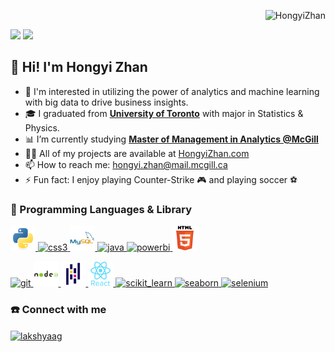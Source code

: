 <!--
**HongyiZhan/HongyiZhan** is a ✨ _special_ ✨ repository because its `README.md` (this file) appears on your GitHub profile.

Here are some ideas to get you started:

- 🔭 I’m currently working on ...
- 🌱 I’m currently learning ...
- 👯 I’m looking to collaborate on ...
- 🤔 I’m looking for help with ...
- 💬 Ask me about ...
- 📫 How to reach me: ...
- 😄 Pronouns: ...
- ⚡ Fun fact: ...
-->

<p align="right"> <img src="https://komarev.com/ghpvc/?username=HongyiZhan&label=Profile%20views&color=grey&style=plastic&base=200" alt="HongyiZhan"/> </p>
  <div style="display: align-items: center;">
  <img src="https://encrypted-tbn0.gstatic.com/images?q=tbn:ANd9GcSK-bVIEQHmP7IuDM5le8Mtpkn4w1ezdRj8eA&usqp=CAU" style="width: 20%;" />
  <img src="https://www.mcgillpersonalfinance.com/assets/Mobile_Top_Logo_trans.png" style="width: 30%;" />
</div>

## 👋 Hi! I'm Hongyi Zhan 
- 👀 I'm interested in utilizing the power of analytics and machine learning with big data to drive business insights.
- 🎓 I graduated from [**University of Toronto**](https://www.utoronto.ca) with major in Statistics & Physics.
- 📊 I’m currently studying [**Master of Management in Analytics @McGill**](https://www.mcgill.ca/desautels/programs/mma)
- 👨‍💻 All of my projects are available at [HongyiZhan.com](https://HongyiZhan.com)
- 📫 How to reach me: hongyi.zhan@mail.mcgill.ca
- ⚡ Fun fact: I enjoy playing Counter-Strike 🎮 and playing soccer ⚽️

### 📖 Programming Languages & Library
<p align="left"> <a href="https://www.python.org" target="_blank" rel="noreferrer"> <img src="https://raw.githubusercontent.com/devicons/devicon/master/icons/python/python-original.svg" alt="python" width="40" height="40"/> </a> <a href="https://www.r-project.org/about.html" target="_blank" rel="noreferrer"> <img src="https://encrypted-tbn0.gstatic.com/images?q=tbn:ANd9GcSTOj5Z1YZnSJisLbLFCy-RVV_B4fmB1JGvaA&usqp=CAU"alt="css3" width="40" height="40"/> </a> <a href="https://www.mysql.com/" target="_blank" rel="noreferrer"> <img src="https://raw.githubusercontent.com/devicons/devicon/master/icons/mysql/mysql-original-wordmark.svg" alt="mysql" width="40" height="40"/> </a> <a href="https://www.java.com/en/" target="_blank" rel="noreferrer"> <img src="https://encrypted-tbn0.gstatic.com/images?q=tbn:ANd9GcSTHiXC1J0Tu16Edwsnf83qnm-O3DfPLxYmJw&usqp=CAU" alt="java" width="65" height="40"/> </a> <a href="https://powerbi.microsoft.com/en-us/" target="_blank" rel="noreferrer"> <img src="https://encrypted-tbn0.gstatic.com/images?q=tbn:ANd9GcSboUarf_Rg5woKl9wg0jZiUoFJT7uBjsHgHw&usqp=CAU" alt="powerbi" width="50" height="35"/> </a> <a href="https://www.w3.org/html/" target="_blank" rel="noreferrer"> <img src="https://raw.githubusercontent.com/devicons/devicon/master/icons/html5/html5-original-wordmark.svg" alt="html5" width="40" height="40"/>
  
</a> <a href="https://git-scm.com/" target="_blank" rel="noreferrer"> <img src="https://www.vectorlogo.zone/logos/git-scm/git-scm-icon.svg" alt="git" width="40" height="40"/> </a> <a href="https://nodejs.org" target="_blank" rel="noreferrer"> <img src="https://raw.githubusercontent.com/devicons/devicon/master/icons/nodejs/nodejs-original-wordmark.svg" alt="nodejs" width="40" height="40"/> </a> <a href="https://pandas.pydata.org/" target="_blank" rel="noreferrer"> <img src="https://raw.githubusercontent.com/devicons/devicon/2ae2a900d2f041da66e950e4d48052658d850630/icons/pandas/pandas-original.svg" alt="pandas" width="40" height="40"/> </a>  <a href="https://reactjs.org/" target="_blank" rel="noreferrer"> <img src="https://raw.githubusercontent.com/devicons/devicon/master/icons/react/react-original-wordmark.svg" alt="react" width="40" height="40"/> </a> <a href="https://scikit-learn.org/" target="_blank" rel="noreferrer"> <img src="https://upload.wikimedia.org/wikipedia/commons/0/05/Scikit_learn_logo_small.svg" alt="scikit_learn" width="40" height="40"/> </a> <a href="https://seaborn.pydata.org/" target="_blank" rel="noreferrer"> <img src="https://seaborn.pydata.org/_images/logo-mark-lightbg.svg" alt="seaborn" width="40" height="40"/> </a> <a href="https://www.selenium.dev" target="_blank" rel="noreferrer"> <img src="https://raw.githubusercontent.com/detain/svg-logos/780f25886640cef088af994181646db2f6b1a3f8/svg/selenium-logo.svg" alt="selenium" width="40" height="40"/> </a> </p>

### ☎️ Connect with me
<p align="left">
<a href="https://www.linkedin.com/in/hongyi-zhan/" target="blank"><img align="center" src="https://raw.githubusercontent.com/rahuldkjain/github-profile-readme-generator/master/src/images/icons/Social/linked-in-alt.svg" alt="lakshyaag" height="50" width="70" />
</p>
